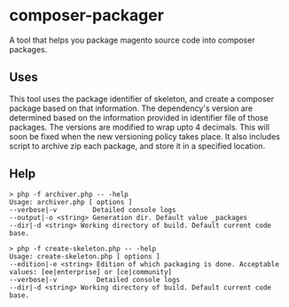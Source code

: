 composer-packager
=================

A tool that helps you package magento source code into composer packages.

Uses
---
This tool uses the package identifier of skeleton, and create a composer package based on that information.
The dependency's version are determined based on the information provided in identifier file of those packages. 
The versions are modified to wrap upto 4 decimals. This will soon be fixed when the new versioning policy takes place.
It also includes script to archive zip each package, and store it in a specified location.


Help
---

```shell
> php -f archiver.php -- -help
Usage: archiver.php [ options ]
--verbose|-v         Detailed console logs
--output|-o <string> Generation dir. Default value _packages
--dir|-d <string> Working directory of build. Default current code base.

```

```shell
> php -f create-skeleton.php -- -help
Usage: create-skeleton.php [ options ]
--edition|-e <string> Edition of which packaging is done. Acceptable values: [ee|enterprise] or [ce|community]
--verbose|-v          Detailed console logs
--dir|-d <string> Working directory of build. Default current code base.

```